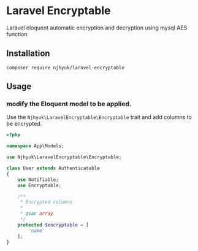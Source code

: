 # Laravel Encryptable

Laravel eloquent automatic encryption and decryption using mysql AES function.

## Installation

```
composer require njhyuk/laravel-encryptable
```

## Usage

### modify the Eloquent model to be applied.

Use the `Njhyuk\LaravelEncryptable\Encryptable` trait and add columns to be encrypted.

```php
<?php

namespace App\Models;

use Njhyuk\LaravelEncryptable\Encryptable;

class User extends Authenticatable
{
    use Notifiable;
    use Encryptable;

    /**
     * Encrypted columns
     * 
     * @var array
     */
    protected $encryptable = [
        'name'
    ];
}    
```

